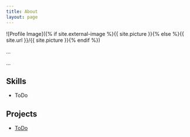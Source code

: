 ```yaml
---
title: About
layout: page
---
```

![Profile Image]({% if site.external-image %}{{ site.picture }}{% else %}{{ site.url }}/{{ site.picture }}{% endif %})

<p>...</p>

<p>...</p>

<h2>Skills</h2>

<ul class="skill-list">
	<li>ToDo</li>
</ul>

<h2>Projects</h2>

<ul>
	<li><a href="https://github.com/">ToDo</a></li>
</ul>
